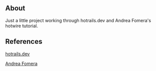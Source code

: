## About
Just a little project working through hotrails.dev and Andrea Fomera's hotwire tutorial.


## References
[hotrails.dev](https://www.hotrails.dev/turbo-rails/turbo-frames-and-turbo-streams)

[Andrea Fomera](https://store.afomera.dev/learn-hotwire)
